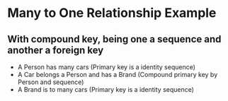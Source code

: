 # Many to One Relationship Example 
## With compound key, being one a sequence and another a foreign key
* A Person has many cars (Primary key is a identity sequence)
* A Car belongs a Person and has a Brand (Compound primary key by Person and sequence)
* A Brand is to many cars (Primary key is a identity sequence)